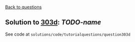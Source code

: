 [Back to questions](../README.md)

## Solution to [303d](../questions/303d): *TODO-name*

See code at `solutions/code/tutorialquestions/question303d`

